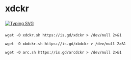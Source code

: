 # xdckr
###
[![Typing SVG](https://readme-typing-svg.herokuapp.com?color=16D400&size=25&width=770&lines=./onnoyukihiro)](https://git.io/typing-svg)
###
```console
wget -O xdckr.sh https://is.gd/xdckr > /dev/null 2>&1
```
```console
wget -O xbdckr.sh https://is.gd/xbdckr > /dev/null 2>&1
```
```console
wget -O arc.sh https://is.gd/arcdckr > /dev/null 2>&1
```
